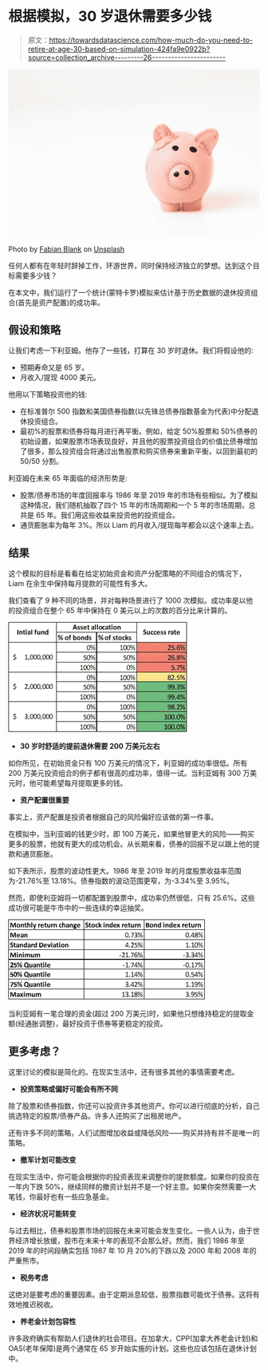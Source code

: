 # 根据模拟，30 岁退休需要多少钱

> 原文：<https://towardsdatascience.com/how-much-do-you-need-to-retire-at-age-30-based-on-simulation-424fa9e0922b?source=collection_archive---------26----------------------->

![](img/b5e64c667d3832892c7287e83f1fb028.png)

Photo by [Fabian Blank](https://unsplash.com/@blankerwahnsinn?utm_source=medium&utm_medium=referral) on [Unsplash](https://unsplash.com?utm_source=medium&utm_medium=referral)

任何人都有在年轻时辞掉工作，环游世界，同时保持经济独立的梦想。达到这个目标需要多少钱？

在本文中，我们运行了一个统计(蒙特卡罗)模拟来估计基于历史数据的退休投资组合(首先是资产配置)的成功率。

## 假设和策略

让我们考虑一下利亚姆。他存了一些钱，打算在 30 岁时退休。我们将假设他的:

*   预期寿命又是 65 岁。
*   月收入/提现 4000 美元。

他用以下策略投资他的钱:

*   在标准普尔 500 指数和美国债券指数(以先锋总债券指数基金为代表)中分配退休投资组合。
*   最初%的股票和债券将每月进行再平衡。例如，给定 50%股票和 50%债券的初始设置，如果股票市场表现良好，并且他的股票投资组合的价值比债券增加了很多，那么投资组合将通过出售股票和购买债券来重新平衡，以回到最初的 50/50 分割。

利亚姆在未来 65 年面临的经济形势是:

*   股票/债券市场的年度回报率与 1986 年至 2019 年的市场有些相似。为了模拟这种情况，我们随机抽取了四个 15 年的市场周期和一个 5 年的市场周期，总共是 65 年。我们用这些收益来投资他的投资组合。
*   通货膨胀率为每年 3%。所以 Liam 的月收入/提现每年都会以这个速率上去。

## 结果

这个模拟的目标是看看在给定初始资金和资产分配策略的不同组合的情况下，Liam 在余生中保持每月提款的可能性有多大。

我们查看了 9 种不同的场景，并对每种场景进行了 1000 次模拟。成功率是以他的投资组合在整个 65 年中保持在 0 美元以上的次数的百分比来计算的。

![](img/e8e104f75af6e99a2359738777b2a84a.png)

*   **30 岁时舒适的提前退休需要 200 万美元左右**

如你所见，在初始资金只有 100 万美元的情况下，利亚姆的成功率很低。所有 200 万美元投资组合的例子都有很高的成功率，值得一试。当利亚姆有 300 万美元时，他可能希望每月提取更多的钱。

*   **资产配置很重要**

事实上，资产配置是投资者根据自己的风险偏好应该做的第一件事。

在模拟中，当利亚姆的钱更少时，即 100 万美元，如果他冒更大的风险——购买更多的股票，他就有更大的成功机会。从长期来看，债券的回报不足以跟上他的提款和通货膨胀。

如下表所示，股票的波动性更大。1986 年至 2019 年的月度股票收益率范围为-21.76%至 13.18%。债券指数的波动范围更窄，为-3.34%至 3.95%。

然而，即使利亚姆将一切都配置到股票中，成功率仍然很低，只有 25.6%。这些成功很可能是牛市中的一些连续的幸运抽奖。

![](img/99c222614497b0ffab41cf0f5b8f47d8.png)

当利亚姆有一笔合理的资金(超过 200 万美元)时，如果他只想维持稳定的提取金额(经通胀调整)，最好投资于债券等更稳定的投资。

## **更多考虑？**

这里讨论的模拟是简化的。在现实生活中，还有很多其他的事情需要考虑。

*   **投资策略或偏好可能会有所不同**

除了股票和债券指数，你还可以投资许多其他资产。你可以进行彻底的分析，自己挑选特定的股票/债券产品。许多人还购买了出租房地产。

还有许多不同的策略，人们试图增加收益或降低风险——购买并持有并不是唯一的策略。

*   **撤军计划可能改变**

在现实生活中，你可能会根据你的投资表现来调整你的提款额度。如果你的投资在一年内下跌 50%，继续同样的撤资计划并不是一个好主意。如果你突然需要一大笔钱，你最好也有一些应急基金。

*   **经济状况可能转变**

与过去相比，债券和股票市场的回报在未来可能会发生变化。一些人认为，由于世界经济增长放缓，股市在未来十年的表现不会那么好。然而，我们 1986 年至 2019 年的时间段确实包括 1987 年 10 月 20%的下跌以及 2000 年和 2008 年的严重熊市。

*   **税务考虑**

这绝对是要考虑的重要因素。由于定期派息较低，股票指数可能优于债券。这将有效地推迟税收。

*   **养老金计划包容性**

许多政府确实有帮助人们退休的社会项目。在加拿大，CPP(加拿大养老金计划)和 OAS(老年保障)是两个通常在 65 岁开始实施的计划。这些也应该包括在退休计划中。